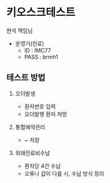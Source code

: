 




# 키오스크테스트
현석 책임님
- 운영기(진료)
    - ID   : IMC77 
    - PASS : brmh1 


## 테스트 방법
1. 오더발생
    - 환자번호 입력
    - 오더발행 환자 처방

2. 통합예약관리
    - ~ 저장
    

3. 외래진료비수납
    - 환자당 4건 수납
    - 오류나 값이 다를 시, 수납 방식 정리
    
     